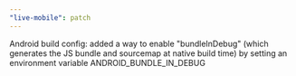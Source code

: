 ```yaml
---
"live-mobile": patch
---
```


Android build config: added a way to enable "bundleInDebug" (which generates the JS bundle and sourcemap at native build time) by setting an environment variable ANDROID_BUNDLE_IN_DEBUG

